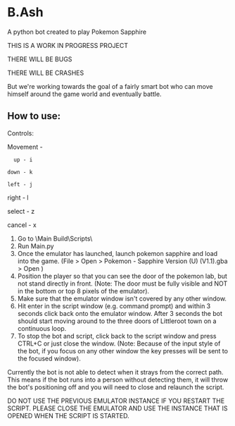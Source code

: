 # B.Ash
A python bot created to play Pokemon Sapphire

THIS IS A WORK IN PROGRESS PROJECT

THERE WILL BE BUGS

THERE WILL BE CRASHES

But we're working towards the goal of a fairly smart bot who can move himself around the game world and eventually battle.


## How to use:

Controls: 

  Movement - 
  
      up - i
      
    down - k
    
    left - j
    
   right - l
 
  select - z
  
  cancel - x

1) Go to \Main Build\Scripts\
2) Run Main.py
3) Once the emulator has launched, launch pokemon sapphire and load into the game. (File > Open > Pokemon - Sapphire Version (U) (V1.1).gba > Open )
4) Position the player so that you can see the door of the pokemon lab, but not stand directly in front. (Note: The door must be fully visible and NOT in the bottom or top 8 pixels of the emulator).
5) Make sure that the emulator window isn't covered by any other window.
6) Hit enter in the script window (e.g. command prompt) and within 3 seconds click back onto the emulator window. After 3 seconds the bot should start moving around to the three doors of Littleroot town on a continuous loop.
7) To stop the bot and script, click back to the script window and press CTRL+C or just close the window. (Note: Because of the input style of the bot, if you focus on any other window the key presses will be sent to the focused window).

Currently the bot is not able to detect when it strays from the correct path. This means if the bot runs into a person without detecting them, it will throw the bot's positioning off and you will need to close and relaunch the script.

DO NOT USE THE PREVIOUS EMULATOR INSTANCE IF YOU RESTART THE SCRIPT. PLEASE CLOSE THE EMULATOR AND USE THE INSTANCE THAT IS OPENED WHEN THE SCRIPT IS STARTED.
